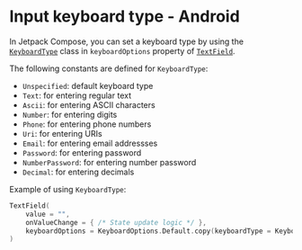 # Input keyboard type - Android

In Jetpack Compose, you can set a keyboard type by using the [`KeyboardType`](https://developer.android.com/reference/kotlin/androidx/compose/ui/text/input/KeyboardType) class in `keyboardOptions` property of [`TextField`](https://developer.android.com/reference/kotlin/androidx/compose/material/package-summary#TextField(kotlin.String,kotlin.Function1,androidx.compose.ui.Modifier,kotlin.Boolean,kotlin.Boolean,androidx.compose.ui.text.TextStyle,kotlin.Function0,kotlin.Function0,kotlin.Function0,kotlin.Function0,kotlin.Boolean,androidx.compose.ui.text.input.VisualTransformation,androidx.compose.foundation.text.KeyboardOptions,androidx.compose.foundation.text.KeyboardActions,kotlin.Boolean,kotlin.Int,androidx.compose.foundation.interaction.MutableInteractionSource,androidx.compose.ui.graphics.Shape,androidx.compose.material.TextFieldColors)).

The following constants are defined for `KeyboardType`:

- `Unspecified`: default keyboard type
- `Text`: for entering regular text
- `Ascii`: for entering ASCII characters
- `Number`: for entering digits
- `Phone`: for entering phone numbers
- `Uri`: for entering URIs
- `Email`: for entering email addressses
- `Password`: for entering password
- `NumberPassword`: for entering number password
- `Decimal`: for entering decimals

Example of using `KeyboardType`:

```kotlin
TextField(
    value = "",
    onValueChange = { /* State update logic */ },
    keyboardOptions = KeyboardOptions.Default.copy(keyboardType = KeyboardType.Number)
)
```
